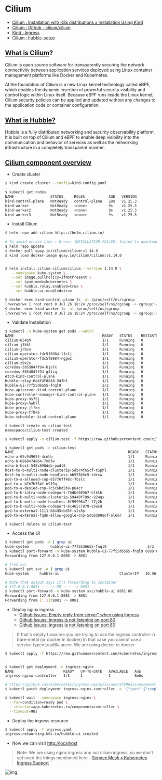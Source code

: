 # Cilium

- [Cilium : Installation with K8s distributions » Installation Using Kind](https://docs.cilium.io/en/stable/installation/kind/#gs-kind)
- [Cilium : Github - cilium/cilium](https://github.com/cilium/cilium)
- [Kind : Ingress](https://kind.sigs.k8s.io/docs/user/ingress/)
- [Cilium : hubble-setup](https://docs.cilium.io/en/stable/gettingstarted/hubble_setup/#hubble-setup)

## [What is Cilium](https://docs.cilium.io/en/stable/overview/intro/#what-is-cilium)?

Cilium is open source software for transparently securing the network connectivity between application services deployed using Linux container management platforms like Docker and Kubernetes.

At the foundation of Cilium is a new Linux kernel technology called eBPF, which enables the dynamic insertion of powerful security visibility and control logic within Linux itself. Because eBPF runs inside the Linux kernel, Cilium security policies can be applied and updated without any changes to the application code or container configuration.

## [What is Hubble?](https://docs.cilium.io/en/stable/overview/intro/#what-is-hubble)

Hubble is a fully distributed networking and security observability platform. It is built on top of Cilium and eBPF to enable deep visibility into the communication and behavior of services as well as the networking infrastructure in a completely transparent manner.

## [Cilium component overview](https://docs.cilium.io/en/stable/overview/component-overview/#cilium)

- Create cluster

```bash
$ kind create cluster --config=kind-config.yaml
.
$ kubectl get nodes             
NAME                 STATUS     ROLES           AGE   VERSION
kind-control-plane   NotReady   control-plane   28s   v1.25.3
kind-worker          NotReady   <none>          9s    v1.25.3
kind-worker2         NotReady   <none>          9s    v1.25.3
kind-worker3         NotReady   <none>          9s    v1.25.3
```

- Install Cilium

```bash
$ helm repo add cilium https://helm.cilium.io/
.
# To avoid errors like : Error: INSTALLATION FAILED: failed to download "cilium/cilium" at version "1.14.0", Run
$ helm repo update
$ docker pull quay.io/cilium/cilium:v1.14.0
$ kind load docker-image quay.io/cilium/cilium:v1.14.0


$ helm install cilium cilium/cilium --version 1.14.0 \
   --namespace kube-system \
   --set image.pullPolicy=IfNotPresent \
   --set ipam.mode=kubernetes \
   --set hubble.relay.enabled=true \
   --set hubble.ui.enabled=true

$ docker exec kind-control-plane ls -al /proc/self/ns/cgroup
lrwxrwxrwx 1 root root 0 Jul 26 18:24 /proc/self/ns/cgroup -> cgroup:[4026532854]
$ docker exec kind-worker ls -al /proc/self/ns/cgroup
lrwxrwxrwx 1 root root 0 Jul 26 18:24 /proc/self/ns/cgroup -> cgroup:[4026532741]
```

- Validate Installation

```bash
$ kubectl -n kube-system get pods --watch
NAME                                         READY   STATUS    RESTARTS   AGE
cilium-854gh                                 1/1     Running   0          4m44s
cilium-jfkkl                                 1/1     Running   0          4m44s
cilium-jrbvn                                 1/1     Running   0          4m44s
cilium-operator-fdc5f8984-lfclj              1/1     Running   0          4m44s
cilium-operator-fdc5f8984-nggwz              1/1     Running   0          4m44s
cilium-z9x2s                                 1/1     Running   0          4m44s
coredns-565d847f94-hjs7x                     1/1     Running   0          6m5s
coredns-565d847f94-q4tzq                     1/1     Running   0          6m5s
etcd-kind-control-plane                      1/1     Running   0          6m18s
hubble-relay-6d4fdf8848-94fhl                1/1     Running   0          4m44s
hubble-ui-77f55d6655-fnql9                   2/2     Running   0          4m44s
kube-apiserver-kind-control-plane            1/1     Running   0          6m18s
kube-controller-manager-kind-control-plane   1/1     Running   0          6m18s
kube-proxy-9s75j                             1/1     Running   0          6m2s
kube-proxy-hwh7l                             1/1     Running   0          6m2s
kube-proxy-jlfkn                             1/1     Running   0          6m2s
kube-proxy-tf8k6                             1/1     Running   0          6m5s
kube-scheduler-kind-control-plane            1/1     Running   0          6m18s

$ kubectl create ns cilium-test
namespace/cilium-test created

$ kubectl apply -n cilium-test -f https://raw.githubusercontent.com/cilium/cilium/1.14.0/examples/kubernetes/connectivity-check/connectivity-check.yaml

$ kubectl get pods -n cilium-test
NAME                                                     READY   STATUS    RESTARTS        AGE
echo-a-65c9d9654-dcnhb                                   1/1     Running   0               8m56s
echo-b-6868474864-7m6lw                                  1/1     Running   0               8m56s
echo-b-host-548c898ddb-pwdt8                             1/1     Running   0               8m56s
host-to-b-multi-node-clusterip-5db74f65cf-t5phl          1/1     Running   6 (2m24s ago)   8m55s
host-to-b-multi-node-headless-bb955b8c9-rdrcw            1/1     Running   6 (2m24s ago)   8m54s
pod-to-a-allowed-cnp-85776ff48c-7bslc                    1/1     Running   0               8m55s
pod-to-a-b7b7b554f-n9f9q                                 1/1     Running   0               8m56s
pod-to-a-denied-cnp-7c5c6bd5b9-p64cr                     1/1     Running   0               8m56s
pod-to-b-intra-node-nodeport-76dbd989b7-hlkth            1/1     Running   0               8m54s
pod-to-b-multi-node-clusterip-59448f789c-924gx           1/1     Running   0               8m55s
pod-to-b-multi-node-headless-6f9999647f-f7j2b            1/1     Running   0               8m55s
pod-to-b-multi-node-nodeport-6c465c7979-z5wsd            1/1     Running   0               8m54s
pod-to-external-1111-664d5cbd5f-s2r8p                    1/1     Running   0               8m56s
pod-to-external-fqdn-allow-google-cnp-5d6bd8986f-6l6mr   1/1     Running   0               8m55s

$ kubectl delete ns cilium-test
```

- Access the UI

```bash
$ kubectl get pods -A | grep ui                                           
kube-system          hubble-ui-77f55d6655-fnql9                   2/2     Running   0          19m
$ kubectl port-forward -n kube-system hubble-ui-77f55d6655-fnql9 8080:8081
Forwarding from 127.0.0.1:8080 -> 8081

# from svc
$ kubectl get svc -A | grep ui
kube-system     hubble-ui                            ClusterIP   10.96.121.42    <none>        80/TCP                       19m

# Note that output says it's forwarding to container
# 127.0.0.1:8081 -----> 80 ------> 8081
$ kubectl port-forward -n kube-system svc/hubble-ui 8081:80
Forwarding from 127.0.0.1:8081 -> 8081
Forwarding from [::1]:8081 -> 8081
```

- Deploy nginx ingress
  - [Github Issues: Empty reply from server" when using Ingress](https://github.com/kubernetes-sigs/kind/issues/1618#issuecomment-1166358484)
  - [Github Issues: ingress is not listening on port 80](https://github.com/kubernetes/ingress-nginx/issues/4799#issuecomment-560406420)
  - [Github Issues: ingress is not listening on port 80](https://github.com/kubernetes/ingress-nginx/issues/4799#issuecomment-560132322)
  
> If that's empty I assume you are trying to use the ingress controller in bare-metal (or docker in docker)
> In that case you cannot use a service type=LoadBalancer.
> We are using docker in docker

```bash
$ kubectl apply -f https://raw.githubusercontent.com/kubernetes/ingress-nginx/main/deploy/static/provider/kind/deploy.yaml
.

$ kubectl get deployment -n ingress-nginx
NAME                       READY   UP-TO-DATE   AVAILABLE   AGE
ingress-nginx-controller   1/1     1            1           8m6s

# https://github.com/kubernetes/ingress-nginx/issues/4799#issuecomment-560406420
$ kubectl patch deployment ingress-nginx-controller -p '{"spec":{"template":{"spec":{"hostNetwork":true}}}}' -n ingress-nginx

$ kubectl wait --namespace ingress-nginx \
  --for=condition=ready pod \
  --selector=app.kubernetes.io/component=controller \
  --timeout=90s
```

- Deploy the ingress resource

```bash
$ kubectl apply -f ingress.yaml                                                                                           
ingress.networking.k8s.io/hubble-ui created
```

- Now we can visit [http://localhost](http://localhost)

> Note: We are using nginx ingress and not cilium ingress, so we don't yet need the things mentioned here - [Service Mesh » Kubernetes Ingress Support
](https://docs.cilium.io/en/stable/network/servicemesh/ingress/#gs-ingress)

![img](.images/image-2023-07-30-16-30-16.png)
